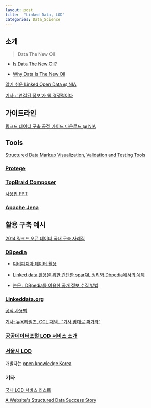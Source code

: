 ```yaml
---
layout: post
title:  "Linked Data, LOD"
categories: Data_Science
---
```





소개
-----

> Data The New Oil

* [Is Data The New Oil?](https://www.forbes.com/sites/perryrotella/2012/04/02/is-data-the-new-oil/#44f7cef27db3)

* [Why Data Is The New Oil](http://fortune.com/2016/07/11/data-oil-brainstorm-tech/)


[알기 쉬운 Linked Open Data @ NIA](http://lod.seoul.go.kr/home/guide/Easy_Guide_about_LinkedOpenData.pdf)


[기사 : '연결된 정보'가 웹 경쟁력이다](http://www.dt.co.kr/contents.html?article_no=2009110602012269745001)



가이드라인
-----------

[링크드 데이터 구축 공정 가이드 다운로드 @ NIA](https://goo.gl/asygju)



Tools
-------

[Structured Data Markup Visualization, Validation and Testing Tools](http://www.seoskeptic.com/structured-data-markup-validation-testing-tools/)


### [Protege](http://protege.stanford.edu/)



### [TopBraid Composer](http://www.topquadrant.com/downloads/topbraid-composer-install/)

[사용법 PPT](https://goo.gl/UFXnzc)


### [Apache Jena](https://jena.apache.org/)


활용 구축 예시
-------

[2014 링크드 오픈 데이터 국내 구축 사례집](http://lod.seoul.go.kr/home/guide/2014_Linked_Open_Data_internal_build_case.pdf)

### [DBpedia](http://wiki.dbpedia.org/)


* [디비피디아 데이터 활용](http://ko.dbpedia.org:8080/?p=25)


* [Linked data 활용을 위한 간단한 sparQL 정리와 Dbpedia에서의 예제](http://onto.tistory.com/55)


* [논문 : DBpedia를 이용한 공개 정보 수집 방법](https://www.dbpia.co.kr/Journal/ArticleDetail/NODE01949525)


### [Linkeddata.org](http://linkeddata.org/)

[공식 사용법](http://linkeddata.org/guides-and-tutorials)


[기사: 뉴욕타임즈, CCL 채택…”기사 맘대로 퍼가라”](https://www.bloter.net/archives/18521)



### [공공데이터포털 LOD 서비스 소개](https://www.data.go.kr/participation/lodService/index.do)




### [서울시 LOD](http://lod.seoul.go.kr/home/)


개발자는 [open knowledge Korea](http://okfn.kr/)

### 기타

[국내 LOD 서비스 리스트](https://goo.gl/3oMDhk)

[A Website's Structured Data Success Story](http://www.seoskeptic.com/a-websites-structured-data-success-story/)

